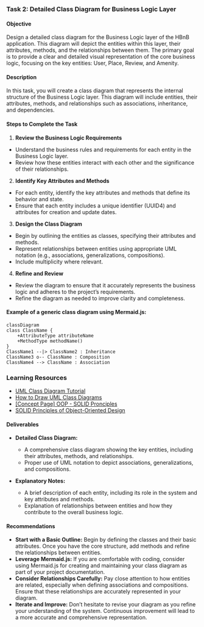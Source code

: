 ### Task 2: Detailed Class Diagram for Business Logic Layer

#### Objective
Design a detailed class diagram for the Business Logic layer of the HBnB application. This diagram will depict the entities within this layer, their attributes, methods, and the relationships between them. The primary goal is to provide a clear and detailed visual representation of the core business logic, focusing on the key entities: User, Place, Review, and Amenity.

#### Description
In this task, you will create a class diagram that represents the internal structure of the Business Logic layer. This diagram will include entities, their attributes, methods, and relationships such as associations, inheritance, and dependencies.

#### Steps to Complete the Task

1. **Review the Business Logic Requirements**
  - Understand the business rules and requirements for each entity in the Business Logic layer.
  - Review how these entities interact with each other and the significance of their relationships.

2. **Identify Key Attributes and Methods**
  - For each entity, identify the key attributes and methods that define its behavior and state.
  - Ensure that each entity includes a unique identifier (UUID4) and attributes for creation and update dates.

3. **Design the Class Diagram**
  - Begin by outlining the entities as classes, specifying their attributes and methods.
  - Represent relationships between entities using appropriate UML notation (e.g., associations, generalizations, compositions).
  - Include multiplicity where relevant.

4. **Refine and Review**
  - Review the diagram to ensure that it accurately represents the business logic and adheres to the project’s requirements.
  - Refine the diagram as needed to improve clarity and completeness.

#### Example of a generic class diagram using Mermaid.js:

```mermaid
classDiagram
class ClassName {
    +AttributeType attributeName
    +MethodType methodName()
}
ClassName1 --|> ClassName2 : Inheritance
ClassName3 o-- ClassName : Composition
ClassName4 --> ClassName : Association
```

### **Learning Resources**

- [UML Class Diagram Tutorial](https://creately.com/blog/diagrams/class-diagram-tutorial/)
- [How to Draw UML Class Diagrams](https://www.visual-paradigm.com/guide/uml-unified-modeling-language/what-is-class-diagram/)
- [[Concept Page] OOP - SOLID Pronciples](https://intranet.hbtn.io/concepts/1216)
- [SOLID Principles of Object-Oriented Design](https://www.freecodecamp.org/news/solid-principles-explained-in-plain-english/)

#### Deliverables

- **Detailed Class Diagram:**
  - A comprehensive class diagram showing the key entities, including their attributes, methods, and relationships.
  - Proper use of UML notation to depict associations, generalizations, and compositions.

- **Explanatory Notes:**
  - A brief description of each entity, including its role in the system and key attributes and methods.
  - Explanation of relationships between entities and how they contribute to the overall business logic.

#### Recommendations

- **Start with a Basic Outline:** Begin by defining the classes and their basic attributes. Once you have the core structure, add methods and refine the relationships between entities.
- **Leverage Mermaid.js:** If you are comfortable with coding, consider using Mermaid.js for creating and maintaining your class diagram as part of your project documentation.
- **Consider Relationships Carefully:** Pay close attention to how entities are related, especially when defining associations and compositions. Ensure that these relationships are accurately represented in your diagram.
- **Iterate and Improve:** Don’t hesitate to revise your diagram as you refine your understanding of the system. Continuous improvement will lead to a more accurate and comprehensive representation.
